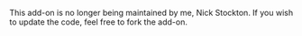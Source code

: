 This add-on is no longer being maintained by me, Nick Stockton. If you wish to update the code, feel free to fork the add-on.